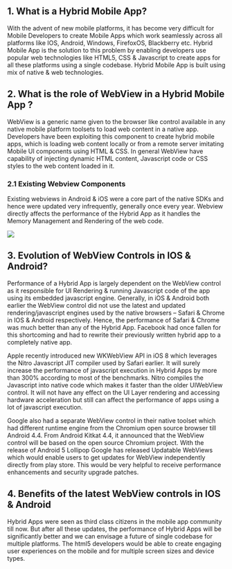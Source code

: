 ## 1. What is a Hybrid Mobile App?

With the advent of new mobile platforms, it has become very difficult for Mobile Developers to create Mobile Apps which work seamlessly across all platforms like IOS, Android, Windows, FirefoxOS, Blackberry etc. Hybrid Mobile App is the solution to this problem by enabling developers use popular web technologies like HTML5, CSS & Javascript to create apps for all these platforms using a single codebase. Hybrid Mobile App is built using mix of native & web technologies.

## 2. What is the role of WebView in a Hybrid Mobile App ?

WebView is a generic name given to the browser like control available in any native mobile platform toolsets to load web content in a native app. Developers have been exploiting this component to create hybrid mobile apps, which is loading web content locally or from a remote server imitating Mobile UI components using HTML & CSS. In general WebView have capability of injecting dynamic HTML content, Javascript code or CSS styles to the web content loaded in it.

### 2.1 Existing Webview Components 
Existing webviews in Android & iOS were a core part of the native SDKs and hence were updated very infrequently, generally once every year. Webview directly affects the performance of the Hybrid App as it handles the Memory Management and Rendering of the web code.

<img src="http://appsonmob.com/wp-content/uploads/2014/11/Screen-Shot-2014-11-21-at-5.39.55-pm-300x153.png" />

## 3. Evolution of WebView Controls in IOS & Android? 

Performance of a Hybrid App is largely dependent on the WebView control as it responsible for UI Rendering & running Javascript code of the app using its embedded javascript engine. Generally, in iOS & Android both earlier the WebView control did not use the latest and updated rendering/javascript engines used by the native browsers – Safari & Chrome in IOS & Android respectively. Hence, the performance of Safari & Chrome was much better than any of the Hybrid App. Facebook had once fallen for this shortcoming and had to rewrite their previously written hybrid app to a completely native app.

Apple recently introduced new WKWebView API in iOS 8 which leverages the Nitro Javascript JIT compiler used by Safari earlier. It will surely increase the performance of javascript execution in Hybrid Apps by more than 300% according to most of the benchmarks. Nitro compiles the Javascript into native code which makes it faster than the older UIWebView control. It will not have any effect on the UI Layer rendering and accessing hardware acceleration but still can affect the performance of apps using a lot of javascript execution.

Google also had a separate WebView control in their native toolset which had different runtime engine from the Chromium open source browser till Android 4.4. From Android Kitkat 4.4, it announced that the WebView control will be based on the open source Chromium project. With the release of Android 5 Lollipop Google has released Updatable WebViews which would enable users to get updates for WebView independently directly from play store. This would be very helpful to receive performance enhancements and security upgrade patches.

## 4. Benefits of the latest WebView controls in IOS & Android 

Hybrid Apps were seen as third class citizens in the mobile app community till now. But after all these updates, the performance of Hybrid Apps will be significantly better and we can envisage a future of single codebase for multiple platforms. The html5 developers would be able to create engaging user experiences on the mobile and for multiple screen sizes and device types.